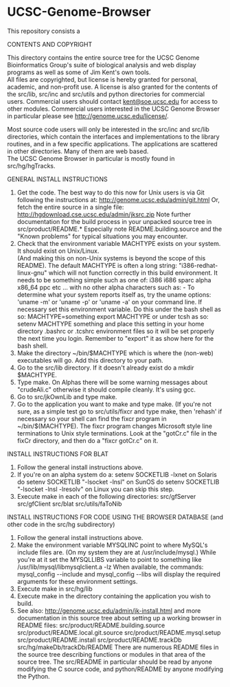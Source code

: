 # UCSC-Genome-Browser

This repository consists a 

CONTENTS AND COPYRIGHT

This directory contains the entire source tree for the
UCSC Genome Bioinformatics Group's suite of biological analysis 
and web display programs as well as some of Jim Kent's own tools.  
All files are copyrighted, but license is hereby granted for personal, 
academic, and non-profit use.  A license is also granted for the contents 
of the src/lib, src/inc and src/utils and python directories for commercial 
users.  Commercial users should contact kent@soe.ucsc.edu for access to other 
modules.  Commercial users interested in the UCSC Genome Browser in particular 
please see
    http://genome.ucsc.edu/license/.

Most source code users will only be interested in the src/inc and 
src/lib directories, which contain the interfaces and implementations
to the library routines,  and in a few specific applications.
The applications are scattered in other directories.  Many of them are web based.  
The UCSC Genome Browser in particular is mostly found in src/hg/hgTracks.

GENERAL INSTALL INSTRUCTIONS

1. Get the code.  The best way to do this now for
   Unix users is via Git following the instructions at:
     http://genome.ucsc.edu/admin/git.html
   Or, fetch the entire source in a single file:
     http://hgdownload.cse.ucsc.edu/admin/jksrc.zip
   Note further documentation for the build process in your
   unpacked source tree in src/product/README.*
   Especially note README.building.source and the "Known problems"
   for typical situations you may encounter.
2. Check that the environment variable MACHTYPE
   exists on your system.  It should exist on Unix/Linux.  
   (And making this on non-Unix systems is beyond
   the scope of this README).  The default MACHTYPE is often a
   long string: "i386-redhat-linux-gnu"
   which will not function correctly in this build environment.
   It needs to be something simple such as one of:
	i386 i686 sparc alpha x86_64 ppc etc ...
   with no other alpha characters such as: -
   To determine what your system reports itself as, try the
   uname options:  'uname -m' or 'uname -p' or 'uname -a'
   on your command line.  If necessary set this environment variable.
   Do this under the bash shell as so:
       MACHTYPE=something
       export MACHTYPE
   or under tcsh as so:
       setenv MACHTYPE something
   and place this setting in your home directory .bashrc or .tcshrc
   environment files so it will be set properly the next time you
   login.  Remember to "export" it as show here for the bash shell.
3. Make the directory ~/bin/$MACHTYPE which is
   where the (non-web) executables will go.
   Add this directory to your path.
4. Go to the src/lib directory.  If it doesn't
   already exist do a mkdir $MACHTYPE.
5. Type make.  On Alphas there will be 
   some warning messages about "crudeAli.c"
   otherwise it should compile cleanly.
   It's using gcc.
6. Go to src/jkOwnLib and type make.
7. Go to the application you want to make and type 
   make.  (If you're not sure, as a simple test
   go to src/utils/fixcr and type make,
   then 'rehash' if necessary so your shell
   can find the fixcr program in ~/bin/$(MACHTYPE).
   The fixcr program changes Microsoft style
   <CR><LF> line terminations to Unix style
   <LF> terminations.  Look at the "gotCr.c"
   file in the fixCr directory, and then
   do a "fixcr gotCr.c" on it.


INSTALL INSTRUCTIONS FOR BLAT

1. Follow the general install instructions above.
2. If you're on an alpha system do a:
     setenv SOCKETLIB -lxnet
   on Solaris do
     setenv SOCKETLIB "-lsocket -lnsl"
   on SunOS do
     setenv SOCKETLIB "-lsocket -lnsl -lresolv"
   on Linux you can skip this step.
3. Execute make in each of the following directories:
     src/gfServer
     src/gfClient
     src/blat
     src/utils/faToNib

INSTALL INSTRUCTIONS FOR CODE USING THE BROWSER DATABASE
(and other code in the src/hg subdirectory)

1. Follow the general install instructions above.
2. Make the environment variable MYSQLINC point to
   where MySQL's include files are.  (On my
   system they are at /usr/include/mysql.)
   While you're at it set the MYSQLLIBS
   variable to point to something like
   /usr/lib/mysql/libmysqlclient.a -lz
   When available, the commands: mysql_config --include
	and mysql_config --libs
	will display the required arguments for these environment settings.
3. Execute make in src/hg/lib
4. Execute make in the directory containing the
   application you wish to build.
5. See also: http://genome.ucsc.edu/admin/jk-install.html
   and more documentation in this source tree about setting up
   a working browser in README files:
       src/product/README.building.source
       src/product/README.local.git.source
       src/product/README.mysql.setup
       src/product/README.install
       src/product/README.trackDb
       src/hg/makeDb/trackDb/README
   There are numerous README files in the source tree describing
   functions or modules in that area of the source tree.
   The src/README in particular should be read by anyone modifying
   the C source code, and python/README by anyone modifying the Python.

